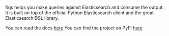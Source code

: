 fiqs helps you make queries against Elasticsearch and consume the output.
It is built on top of the official Python Elasticsearch client and the great Elasticsearch DSL library.

You can read the docs [here](http://fiqs.rtfd.io)
You can find the project on PyPi [here](https://pypi.python.org/pypi/fiqs/)
